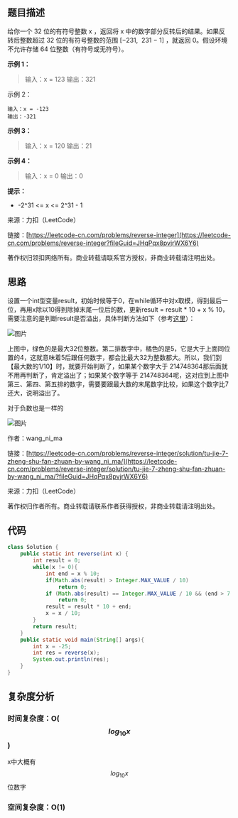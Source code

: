 ## 题目描述

给你一个 32 位的有符号整数 x ，返回将 x 中的数字部分反转后的结果。如果反转后整数超过 32 位的有符号整数的范围 [−231,  231 − 1] ，就返回 0。假设环境不允许存储 64 位整数（有符号或无符号）。

**示例 1：**

>输入：x = 123
>输出：321

示例 2：

```plain
输入：x = -123
输出：-321
```
**示例 3：**
>输入：x = 120
>输出：21

**示例 4：**

>输入：x = 0
>输出：0

**提示：**

* -2^31 <= x <= 2^31 - 1

来源：力扣（LeetCode）

链接：[https://leetcode-cn.com/problems/reverse-integer](https://leetcode-cn.com/problems/reverse-integer?fileGuid=JHqPqx8pvjrWX6Y6)

著作权归领扣网络所有。商业转载请联系官方授权，非商业转载请注明出处。

## 思路

设置一个int型变量result，初始时候等于0，在while循环中对x取模，得到最后一位，再用x除以10得到除掉末尾一位后的数，更新result = result * 10 + x % 10，需要注意的是判断result是否溢出，具体判断方法如下（参考[这里](https://leetcode-cn.com/problems/reverse-integer/solution/tu-jie-7-zheng-shu-fan-zhuan-by-wang_ni_ma/?fileGuid=JHqPqx8pvjrWX6Y6)）：

![图片](https://uploader.shimo.im/f/hsBLi6AcKt2T2aMa.png!thumbnail?fileGuid=JHqPqx8pvjrWX6Y6)

上图中，绿色的是最大32位整数。第二排数字中，橘色的是5，它是大于上面同位置的4，这就意味着5后跟任何数字，都会比最大32为整数都大。所以，我们到【最大数的1/10】时，就要开始判断了，如果某个数字大于 214748364那后面就不用再判断了，肯定溢出了；如果某个数字等于 214748364呢，这对应到上图中第三、第四、第五排的数字，需要要跟最大数的末尾数字比较，如果这个数字比7还大，说明溢出了。

对于负数也是一样的

![图片](https://uploader.shimo.im/f/OngXcVMKqJnuirax.png!thumbnail?fileGuid=JHqPqx8pvjrWX6Y6)

作者：wang_ni_ma

链接：[https://leetcode-cn.com/problems/reverse-integer/solution/tu-jie-7-zheng-shu-fan-zhuan-by-wang_ni_ma/](https://leetcode-cn.com/problems/reverse-integer/solution/tu-jie-7-zheng-shu-fan-zhuan-by-wang_ni_ma/?fileGuid=JHqPqx8pvjrWX6Y6)

来源：力扣（LeetCode）

著作权归作者所有。商业转载请联系作者获得授权，非商业转载请注明出处。

## 代码

```java
class Solution {
    public static int reverse(int x) {
        int result = 0;
        while(x != 0){
            int end = x % 10;
            if(Math.abs(result) > Integer.MAX_VALUE / 10)
                return 0;
            if (Math.abs(result) == Integer.MAX_VALUE / 10 && (end > 7 || end < -8))
                return 0;
            result = result * 10 + end;
            x = x / 10;
        }
        return result;
    }
    public static void main(String[] args){
        int x = -25;
        int res = reverse(x);
        System.out.println(res);
    }
}
```
## 复杂度分析

### 时间复杂度：O($$log_{10}x$$)

x中大概有$$log_{10}x$$位数字

### 空间复杂度：O(1)

